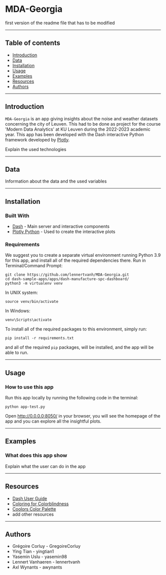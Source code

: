# **MDA-Georgia**

first version of the readme file that has to be modified

---

## Table of contents
- [Introduction](#introduction)
- [Data](#data)
- [Installation](#installation)
- [Usage](#usage)
- [Examples](#examples)
- [Resources](#resources)
- [Authors](#authors)

--- 
## Introduction
`MDA-Georgia` is an app giving insights about the noise and weather datasets concerning the city of Leuven. 
This had to be done as project for the course 'Modern Data Analytics' at KU Leuven during the 2022-2023 academic year. This app has been developed with the Dash interactive Python framework developed by [Plotly](https//plot.ly/).

Explain the used technologies

---

## Data  
Information about the data and the used variables 

---

## Installation

### Built With
* [Dash](https://dash.plot.ly/) - Main server and interactive components 
* [Plotly Python](https://plot.ly/python/) - Used to create the interactive plots

### Requirements
We suggest you to create a separate virtual environment running Python 3.9 for this app, and install all of the required dependencies there. Run in Terminal/Command Prompt:

```
git clone https://github.com/lennertvanh/MDA-Georgia.git
cd dash-sample-apps/apps/dash-manufacture-spc-dashboard/
python3 -m virtualenv venv
```
In UNIX system: 

```
source venv/bin/activate
```
In Windows: 

```
venv\Scripts\activate
```

To install all of the required packages to this environment, simply run:

```
pip install -r requirements.txt
```

and all of the required `pip` packages, will be installed, and the app will be able to run.

---

## Usage
### How to use this app

Run this app locally by running the following code in the terminal:
```
python app-test.py
```
Open http://0.0.0.0:8050/ in your browser, you will see the homepage of the app and you can explore all the insightful plots.

---

## Examples
### What does this app show

Explain what the user can do in the app

---

## Resources
* [Dash User Guide](https://dash.plot.ly/)
* [Coloring for Colorblindness](https://davidmathlogic.com/colorblind/#%23D81B60-%231E88E5-%23FFC107-%23004D40)
* [Coolors Color Palette](https://coolors.co/palette/264653-2a9d8f-e9c46a-f4a261-e76f51)
* add other resources 

---

## Authors
* Grégoire Corluy - GregoireCorluy
* Ying Tian - yingtian1
* Yasemin Uslu - yasemin98
* Lennert Vanhaeren - lennertvanh
* Axl Wynants - awynants